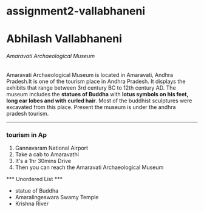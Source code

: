 # assignment2-vallabhaneni
<h1>Abhilash Vallabhaneni</h1>
<h6>Amaravati Archaeological Museum</h6>
<p>
Amaravati Archaeological Museum is located in Amaravati, Andhra Pradesh.It is one of the tourism place in Andhra Pradesh. It displays the exhibits that range between 3rd century BC to 12th century AD. The museum includes the <b>statues of Buddha</b> with <b>lotus symbols on his feet, long ear lobes and with curled hair</b>. Most of the buddhist sculptures were excavated from this place. Present the museum is under the andhra pradesh tourism.<p>

***

### tourism in Ap
1. Gannavaram National Airport
2. Take a cab to Amaravathi
3. It's a 1hr 30mins Drive  
4. Then you can reach the Amaravati Archaeological Museum

*** Unordered List ***
* statue of Buddha
* Amaralingeswara Swamy Temple
* Krishna River